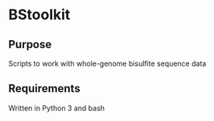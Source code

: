 # BStoolkit
## Purpose
Scripts to work with whole-genome bisulfite sequence data 
## Requirements
Written in Python 3 and bash

